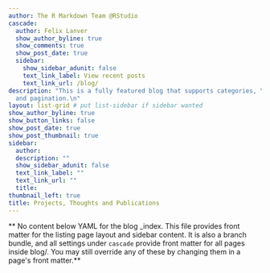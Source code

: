 ```yaml
---
author: The R Markdown Team @RStudio
cascade:
  author: Felix Lanver
  show_author_byline: true
  show_comments: true
  show_post_date: true
  sidebar:
    show_sidebar_adunit: false
    text_link_label: View recent posts
    text_link_url: /blog/
description: "This is a fully featured blog that supports categories, \ntags, series,
  and pagination.\n"
layout: list-grid # put list-sidebar if sidebar wanted
show_author_byline: true
show_button_links: false
show_post_date: true
show_post_thumbnail: true
sidebar: 
  author: 
  description: ""
  show_sidebar_adunit: false
  text_link_label: ""
  text_link_url: ""
  title: 
thumbnail_left: true
title: Projects, Thoughts and Publications
---
```


** No content below YAML for the blog _index. This file provides front matter for the listing page layout and sidebar content. It is also a branch bundle, and all settings under `cascade` provide front matter for all pages inside blog/. You may still override any of these by changing them in a page's front matter.**
